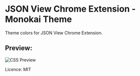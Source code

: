# JSON View Chrome Extension - Monokai Theme

Theme colors for JSON View Chrome Extension.

## Preview:
![CSS Preview](https://i.imgur.com/ACrNjAF.png)

Licence: MIT
